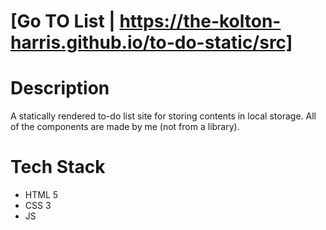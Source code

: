# [Go TO List | https://the-kolton-harris.github.io/to-do-static/src]
# Description

A statically rendered to-do list site for storing contents in local storage.
All of the components are made by me (not from a library).

# Tech Stack

- HTML 5
- CSS 3
- JS

